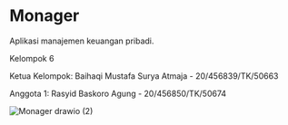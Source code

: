 # Monager
Aplikasi manajemen keuangan pribadi.

Kelompok 6

Ketua Kelompok: Baihaqi Mustafa Surya Atmaja - 20/456839/TK/50663

Anggota 1: Rasyid Baskoro Agung - 20/456850/TK/50674

![Monager drawio (2)](https://github.com/mustafabaihaqi07/Monager/assets/75787747/0886f1e9-9fce-4ab6-b2c3-71a290f2f0ad)
